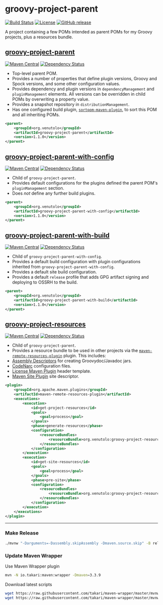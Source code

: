 # groovy-project-parent
[![Build Status](https://travis-ci.org/rvenutolo/groovy-project-parent.svg?branch=master)](https://travis-ci.org/rvenutolo/groovy-project-parent)
[![License](https://img.shields.io/hexpm/l/plug.svg)](https://www.apache.org/licenses/LICENSE-2.0)
[![GitHub release](https://img.shields.io/github/release/venutolo/groovy-project-parent.svg)](https://github.com/rvenutolo/groovy-project-parent/releases)

A project containing a few POMs intended as parent POMs for my Groovy projects, plus a resources bundle.

## [groovy-project-parent](https://github.com/rvenutolo/groovy-project-parent/blob/master/pom.xml) 
[![Maven Central](https://maven-badges.herokuapp.com/maven-central/org.venutolo/groovy-project-parent/badge.svg)](https://maven-badges.herokuapp.com/maven-central/org.venutolo/groovy-project-parent)
[![Dependency Status](https://www.versioneye.com/user/projects/57c33b3712b526000ed5f3be/badge.svg)](https://www.versioneye.com/user/projects/57c33b3712b526000ed5f3be)

* Top-level parent POM.
* Provides a number of properties that define plugin versions, Groovy and Spock versions, and some other configuration values.
* Provides dependency and plugin versions in `dependencyManagement` and `pluginManagement` elements. All versions can be overridden in child POMs by overwriting a property value.
* Provides a snapshot repository in `distributionManagement`.
* Has one configured build plugin, [`sortpom-maven-plugin`](https://github.com/Ekryd/sortpom), to sort this POM and all inheriting POMs.

```xml
<parent>
    <groupId>org.venutolo</groupId>
    <artifactId>groovy-project-parent</artifactId>
    <version>1.1.0</version>
</parent>
```

## [groovy-project-parent-with-config](https://github.com/rvenutolo/groovy-project-parent/blob/master/groovy-project-parent-with-config/pom.xml) 
[![Maven Central](https://maven-badges.herokuapp.com/maven-central/org.venutolo/groovy-project-parent-with-config/badge.svg)](https://maven-badges.herokuapp.com/maven-central/org.venutolo/groovy-project-parent-with-config)
[![Dependency Status](https://www.versioneye.com/user/projects/57c33bcb86473900106adabe/badge.svg)](https://www.versioneye.com/user/projects/57c33bcb86473900106adabe)

* Child of `groovy-project-parent`.
* Provides default configurations for the plugins defined the parent POM's `pluginManagement` section.
* Does _not_ define any further build plugins.

```xml
<parent>
    <groupId>org.venutolo</groupId>
    <artifactId>groovy-project-parent-with-config</artifactId>
    <version>1.1.0</version>
</parent>
```

## [groovy-project-parent-with-build](https://github.com/rvenutolo/groovy-project-parent/blob/master/groovy-project-parent-with-config/groovy-project-parent-with-build/pom.xml)
[![Maven Central](https://maven-badges.herokuapp.com/maven-central/org.venutolo/groovy-project-parent-with-build/badge.svg)](https://maven-badges.herokuapp.com/maven-central/org.venutolo/groovy-project-parent-with-build)
[![Dependency Status](https://www.versioneye.com/user/projects/57c33bd7864739000ec94b20/badge.svg)](https://www.versioneye.com/user/projects/57c33bd7864739000ec94b20)


* Child of `groovy-project-parent-with-config`.
* Provides a default build configuration with plugin configurations inherited from `groovy-project-parent-with-config`.
* Provides a default site build configuration.
* Provides a default `release` profile that adds GPG artifact signing and deploying to OSSRH to the build.

```xml
<parent>
    <groupId>org.venutolo</groupId>
    <artifactId>groovy-project-parent-with-build</artifactId>
    <version>1.1.0</version>
</parent>
```

## [groovy-project-resources](https://github.com/rvenutolo/groovy-project-parent/blob/master/groovy-project-resources/src/main/resources)
[![Maven Central](https://maven-badges.herokuapp.com/maven-central/org.venutolo/groovy-project-resources/badge.svg)](https://maven-badges.herokuapp.com/maven-central/org.venutolo/groovy-project-resources)
[![Dependency Status](https://www.versioneye.com/user/projects/57c33b6a8647390016589744/badge.svg)](https://www.versioneye.com/user/projects/57c33b6a8647390016589744)

* Child of `groovy-project-parent`.
* Provides a resource bundle to be used in other projects via the [`maven-remote-resources-plugin`](https://maven.apache.org/plugins/maven-remote-resources-plugin/) plugin. This includes:
 * [Assembly Descriptors](https://maven.apache.org/plugins/maven-assembly-plugin/assembly.html) for creating Groovydoc/Javadoc jars.
 * [CodeNarc](http://codenarc.sourceforge.net/) configuration files.
 * [License Maven Plugin](http://code.mycila.com/license-maven-plugin/) header template.
 * [Maven Site Plugin](https://maven.apache.org/plugins/maven-site-plugin/) site descriptor.
 
 ```xml
 <plugin>
     <groupId>org.apache.maven.plugins</groupId>
     <artifactId>maven-remote-resources-plugin</artifactId>
     <executions>
         <execution>
             <id>get-project-resources</id>
             <goals>
                 <goal>process</goal>
             </goals>
             <phase>generate-resources</phase>
             <configuration>
                 <resourceBundles>
                     <resourceBundle>org.venutolo:groovy-project-resources:${groovy.project.resources.version}</resourceBundle>
                 </resourceBundles>
             </configuration>
         </execution>
         <execution>
             <id>get-site-resources</id>
             <goals>
                 <goal>process</goal>
             </goals>
             <phase>pre-site</phase>
             <configuration>
                 <resourceBundles>
                     <resourceBundle>org.venutolo:groovy-project-resources:${groovy.project.resources.version}</resourceBundle>
                 </resourceBundles>
             </configuration>
         </execution>
     </executions>
 </plugin>
 ```

---
 
### Make Release

```bash
./mvnw "-Darguments=-Dassembly.skipAssembly -Dmaven.source.skip" -B release:clean release:prepare release:perform
```

### Update Maven Wrapper

Use Maven Wrapper plugin
```bash
mvn -N io.takari:maven:wrapper -Dmaven=3.3.9
```

Download latest scripts
```bash
wget https://raw.githubusercontent.com/takari/maven-wrapper/master/mvnw
wget https://raw.githubusercontent.com/takari/maven-wrapper/master/mvnw.cmd
```
